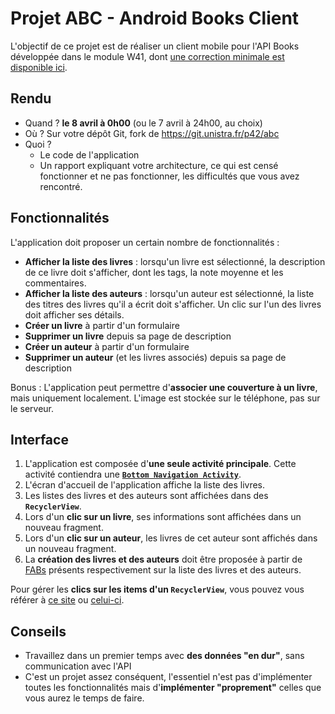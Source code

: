 Projet ABC - Android Books Client
=================================

L'objectif de ce projet est de réaliser un client mobile pour l'API Books développée dans le module W41, dont [une correction minimale est disponible ici](https://git.unistra.fr/w412/w41/-/tree/main/correction).

Rendu
-----

- Quand ? **le 8 avril à 0h00** (ou le 7 avril à 24h00, au choix)
- Où ? Sur votre dépôt Git, fork de https://git.unistra.fr/p42/abc
- Quoi ?
    - Le code de l'application
    - Un rapport expliquant votre architecture, ce qui est censé fonctionner et ne pas fonctionner, les difficultés que vous avez rencontré.

Fonctionnalités
---------------

L'application doit proposer un certain nombre de fonctionnalités :

- **Afficher la liste des livres** : lorsqu'un livre est sélectionné, la description de ce livre doit s'afficher, dont les tags, la note moyenne et les commentaires.
- **Afficher la liste des auteurs** : lorsqu'un auteur est sélectionné, la liste des titres des livres qu'il a écrit doit s'afficher. Un clic sur l'un des livres doit afficher ses détails.
- **Créer un livre** à partir d'un formulaire
- **Supprimer un livre** depuis sa page de description
- **Créer un auteur** à partir d'un formulaire
- **Supprimer un auteur** (et les livres associés) depuis sa page de description

Bonus : L'application peut permettre d'**associer une couverture à un livre**, mais uniquement localement. L'image est stockée sur le téléphone, pas sur le serveur.

Interface
---------

1. L'application est composée d'**une seule activité principale**. Cette activité contiendra une **[`Bottom Navigation Activity`](https://developer.android.com/studio/projects/templates#BottomNavActivity)**.
1. L'écran d'accueil de l'application affiche la liste des livres.
1. Les listes des livres et des auteurs sont affichées dans des **`RecyclerView`**.
1. Lors d'un **clic sur un livre**, ses informations sont affichées dans un nouveau fragment.
1. Lors d'un **clic sur un auteur**, les livres de cet auteur sont affichés dans un nouveau fragment.
1. La **création des livres et des auteurs** doit être proposée à partir de [FABs](https://developer.android.com/develop/ui/views/components/floating-action-button) présents respectivement sur la liste des livres et des auteurs.

Pour gérer les **clics sur les items d'un `RecyclerView`**, vous pouvez vous référer à [ce site](https://www.codexpedia.com/android/defining-item-click-listener-for-recyclerview-in-android/) ou [celui-ci](https://dev.to/theplebdev/adding-onclicklistener-to-recyclerview-in-android-3amb).

Conseils
--------

- Travaillez dans un premier temps avec **des données "en dur"**, sans communication avec l'API
- C'est un projet assez conséquent, l'essentiel n'est pas d'implémenter toutes les fonctionnalités mais d'**implémenter "proprement"** celles que vous aurez le temps de faire.
